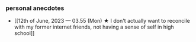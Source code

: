 ### personal anecdotes
- [[12th of June, 2023 — 03.55 (Mon) ★ I don't actually want to reconcile with my former internet friends, not having a sense of self in high school]] 